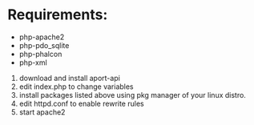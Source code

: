 
Requirements:
============== 
* php-apache2
* php-pdo_sqlite
* php-phalcon
* php-xml

1. download and install aport-api
2. edit index.php to change variables
3. install packages listed above using pkg manager of your linux distro.
4. edit httpd.conf to enable rewrite rules
5. start apache2

